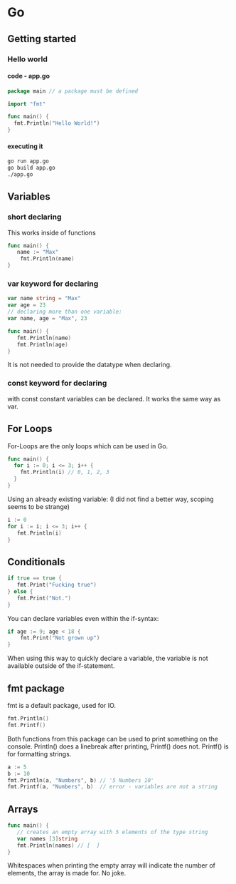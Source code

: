 # Go

## Getting started

### Hello world

#### code - app.go

```go
package main // a package must be defined

import "fmt"

func main() {
  fmt.Println("Hello World!")
}

```

#### executing it

```bash
go run app.go
go build app.go
./app.go
```

## Variables

### short declaring

This works inside of functions

```go
func main() {
   name := "Max"
	fmt.Println(name)
}
```

### var keyword for declaring

```go
var name string = "Max"
var age = 23
// declaring more than one variable:
var name, age = "Max", 23

func main() {
   fmt.Println(name)
   fmt.Println(age)
}
```

It is not needed to provide the datatype when declaring.

### const keyword for declaring

with const constant variables can be declared. It works the same way as var.

## For Loops
For-Loops are the only loops which can be used in Go. 
```go
func main() {
  for i := 0; i <= 3; i++ {
    fmt.Println(i) // 0, 1, 2, 3
  }
}
```

Using an already existing variable: (I did not find a better way, scoping seems to be strange)

```go
i := 0
for i := i; i <= 3; i++ {
   fmt.Println(i)
}
```

## Conditionals

```go
if true == true {
   fmt.Print("Fucking true")
} else {
   fmt.Print("Not.")
}
```

You can declare variables even within the if-syntax:

```go
if age := 9; age < 18 {
	fmt.Print("Not grown up")
}
```

When using this way to quickly declare a variable, the variable is not available outside of the if-statement.

## fmt package

fmt is a default package, used for IO.

```go
fmt.Println()
fmt.Printf()
```

Both functions from this package can be used to print something on the console.
Println() does a linebreak after printing, Printf() does not.
Printf() is for formatting strings.

```go
a := 5
b := 10
fmt.Println(a, "Numbers", b) // '5 Numbers 10'
fmt.Printf(a, "Numbers", b)  // error - variables are not a string
```

## Arrays

```go
func main() {
   // creates an empty array with 5 elements of the type string
   var names [3]string
   fmt.Println(names) // [  ]
}
```

Whitespaces when printing the empty array will indicate the number of elements, the array is made for.
No joke.
